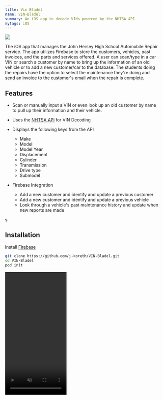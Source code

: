 ```yaml
---
title: Vin Bladel
name: VIN-Bladel
summary: An iOS app to decode VINs powered by the NHTSA API.
mytags: iOS
---
```


<img src="{{ 'assets/images/Vin-Bladel.png' | relative_url}}">

The iOS app that manages the John Hersey High School Automobile Repair service.
The app utilizes Firebase to store the customers, vehicles, past invoices, and the parts and services offered. A user can scan/type in a car VIN or search a customer by name to bring up the information of an old vehicle or to add a new customer/car to the database. The students doing the repairs have the option to select the maintenance they're doing and send an invoice to the customer's email when the repair is complete. 

## Features
* Scan or manually input a VIN or even look up an old customer by name to pull up their information and their vehicle.
* Uses the [NHTSA API](https://vpic.nhtsa.dot.gov/api/) for VIN Decoding
 * Displays the following keys from the API
   * Make
   * Model 
   * Model Year
   * Displacement
   * Cylinder
   * Transmission
   * Drive type
   * Submodel
   
* Firebase Integration
  * Add a new customer and identify and update a previous customer
  * Add a new customer and identify and update a previous vehicle
  * Look through a vehicle's past maintenance history and update when new reports are made
  
s
## Installation
Install [Firebase](https://firebase.google.com/docs/ios/setup#add_the_sdk) 

``` sh
git clone https://github.com/j-koreth/VIN-Bladel.git
cd VIN-Bladel
pod init
```

<video width="200" height="400" muted controls>
  <source src="{{ 'assets/files/VIN-Bladel.mp4' | relative_url}}" type="video/mp4">
  Your browser does not support the video tag.
</video>

